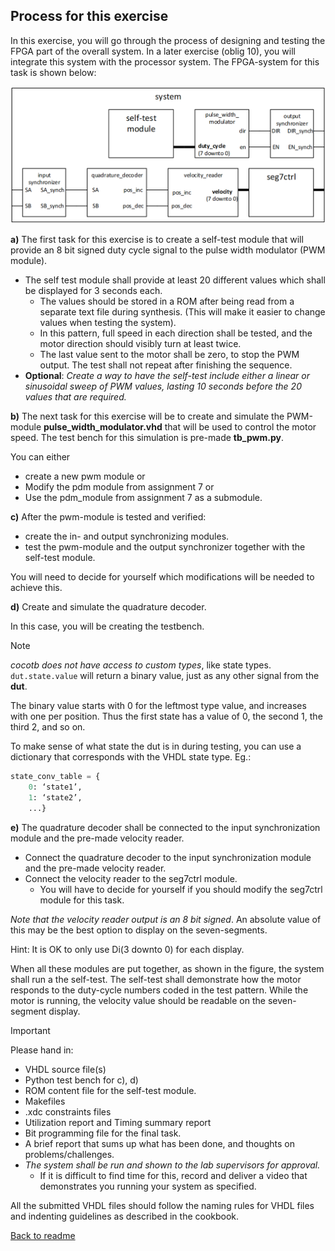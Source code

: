 ## Process for this exercise
In this exercise, you will go through the process of designing and testing the FPGA part of the overall system. 
In a later exercise (oblig 10), you will integrate this system with the processor system. 
The FPGA-system for this task is shown below:

![FPGA system](./images/image008.png)

**a)** The first task for this exercise is to create a self-test module that will provide an 8 bit signed duty cycle signal to the pulse width modulator (PWM module). 
   * The self test module shall provide at least 20 different values which shall be displayed for 3 seconds each.
     * The values should be stored in a ROM after being read from a separate text file during synthesis. 
       (This will make it easier to change values when testing the system).
     * In this pattern, full speed in each direction shall be tested, and the motor direction should visibly turn at least twice.
     * The last value sent to the motor shall be zero, to stop the PWM output. The test shall not repeat after finishing the sequence.
   * **Optional**: _Create a way to have the self-test include either a linear or sinusoidal sweep of PWM values, lasting 10 seconds before the 20 values that are required._

**b)** The next task for this exercise will be to create and simulate the PWM-module **pulse_width_modulator.vhd** that will be used to control the motor speed. 
   The test bench for this simulation is pre-made **tb_pwm.py**. 
   
   You can either
   * create a new pwm module or
   * Modify the pdm module from assignment 7 or
   * Use the pdm_module from assignment 7 as a submodule.

**c)**	After the pwm-module is tested and verified: 
  * create the in- and output synchronizing modules.
  * test the pwm-module and the output synchronizer together with the self-test module.
    
  You will need to decide for yourself which modifications will be needed to achieve this.

  **d)** Create and simulate the quadrature decoder. 
    
  In this case, you will be creating the testbench. 
> [!Note]
> _cocotb does not have access to custom types_, like state types.
> ``dut.state.value`` will return a binary value, just as any other signal from the **dut**.
>
> The binary value starts with 0 for the leftmost type value, and increases with one per position.
> Thus the first state has a value of 0, the second 1, the third 2, and so on.
> 
> To make sense of what state the dut is in during testing, you can use a dictionary that corresponds with the VHDL state type.
> Eg.:
```python
state_conv_table = {
    0: ‘state1’,
    1: ‘state2’, 
    ...}
```

**e)**	The quadrature decoder shall be connected to the input synchronization module and the pre-made velocity reader. 
  * Connect the quadrature decoder to the input synchronization module and the pre-made velocity reader.
  * Connect the velocity reader to the seg7ctrl module.
    * You will have to decide for yourself if you should modify the seg7ctrl module for this task. 
  
  _Note that the velocity reader output is an 8 bit signed_.
  An absolute value of this may be the best option to display on the seven-segments. 
  
  Hint: It is OK to only use Di(3 downto 0) for each display. 
  
When all these modules are put together, as shown in the figure, the system shall run a the self-test. 
The self-test shall demonstrate how the motor responds to the duty-cycle numbers coded in the test pattern. 
While the motor is running, the velocity value should be readable on the seven-segment display.

> [!important]
> Please hand in:
> *	VHDL source file(s)
> *	Python test bench for c), d)
> *	ROM content file for the self-test module. 
> *	Makefiles
> *	.xdc constraints files 
> *	Utilization report and Timing summary report
> *	Bit programming file for the final task. 
> *	A brief report that sums up what has been done, and thoughts on problems/challenges.
> *	_The system shall be run and shown to the lab supervisors for approval._
>   * If it is difficult to find time for this, record and deliver a video that demonstrates you running your system as specified.
>  
> All the submitted VHDL files should follow the naming rules for VHDL files and indenting guidelines as described in the cookbook.

[Back to readme](readme.md)


